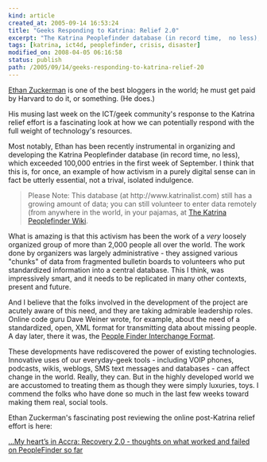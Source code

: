 ```yaml
---
kind: article
created_at: 2005-09-14 16:53:24
title: "Geeks Responding to Katrina: Relief 2.0"
excerpt: "The Katrina Peoplefinder database (in record time,  no less), which exceeded 100,000 entries in the first week of September"
tags: [katrina, ict4d, peoplefinder, crisis, disaster]
modified_on: 2008-04-05 06:16:58
status: publish 
path: /2005/09/14/geeks-responding-to-katrina-relief-20
---
```


<a href="http://www.ethanzuckerman.com/blog/">Ethan Zuckerman</a> is one of the best bloggers in the world; he must get paid by Harvard to do it, or something. (He does.)

His musing last week on the ICT/geek community's response to the Katrina relief effort is a fascinating look at how we can potentially respond with the full weight of technology's resources. 

Most notably, Ethan has been recently instrumental in organizing and developing the Katrina Peoplefinder database (in record time,  no less), which exceeded 100,000 entries in the first week of September. I think that this is, for once, an example of how activism in a purely digital sense can in fact be utterly essential, not a trival, isolated indulgence. 

<blockquote>Please Note:  This database (at http://www.katrinalist.com)  still has a growing amount of  data; you can still volunteer to enter data remotely (from anywhere in the world, in your pajamas, at  <a href="http://katrinahelp.info/wiki/index.php/Katrina_PeopleFinder_Project">The Katrina Peoplefinder Wiki</a>.     </blockquote>

What is amazing is that this activism has been the work of a <em>very</em> loosely organized group of more than 2,000 people all over the world. The work done by organizers was largely administrative - they assigned various "chunks" of data from fragmented bulletin boards to volunteers who put standardized information into a central database. This I think, was impressively smart, and it needs to be replicated in many other contexts, present and future.

And I believe that the folks involved in the development of the project are acutely aware of this need, and they are taking admirable leadership roles. Online code guru Dave Weiner wrote, for example, about the need of a standardized, open, XML format for transmitting data about missing people.  A day later, there it was, the <a href="http://zesty.ca/pfif/pfif-draft.html">People Finder Interchange Format</a>. 

These developments have rediscovered the power of existing technologies. Innovative uses of our everyday-geek tools - including VOIP phones, podcasts, wikis, weblogs, SMS text messages and databases - can affect change in the world. Really, they can. But in the highly developed world we are accustomed to treating them as though they were simply luxuries, toys. I commend the folks who have done so much in the last few weeks toward making them real, social tools. 

Ethan Zuckerman's fascinating post reviewing the online post-Katrina relief effort is here:

<a title="&#8230;My heart&rsquo;s in Accra: Recovery 2.0 - thoughts on what worked and failed on PeopleFinder so far" href="http://www.ethanzuckerman.com/blog/?p=170">&#8230;My heart&rsquo;s in Accra: Recovery 2.0 - thoughts on what worked and failed on PeopleFinder so far</a>